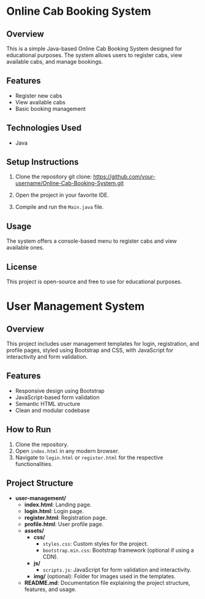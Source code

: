 # Online Cab Booking System

## Overview
This is a simple Java-based Online Cab Booking System designed for educational purposes. The system allows users to register cabs, view available cabs, and manage bookings.

## Features
- Register new cabs
- View available cabs
- Basic booking management

## Technologies Used
- Java

## Setup Instructions

1. Clone the repository
   git clone: https://github.com/your-username/Online-Cab-Booking-System.git

2. Open the project in your favorite IDE.

3. Compile and run the `Main.java` file.

## Usage
The system offers a console-based menu to register cabs and view available ones.

## License
This project is open-source and free to use for educational purposes.

# User Management System

## Overview
This project includes user management templates for login, registration, and profile pages, styled using Bootstrap and CSS, with JavaScript for interactivity and form validation.

## Features
- Responsive design using Bootstrap
- JavaScript-based form validation
- Semantic HTML structure
- Clean and modular codebase

## How to Run
1. Clone the repository.
2. Open `index.html` in any modern browser.
3. Navigate to `login.html` or `register.html` for the respective functionalities.

## Project Structure

- **user-management/**
  - **index.html**: Landing page.
  - **login.html**: Login page.
  - **register.html**: Registration page.
  - **profile.html**: User profile page.
  - **assets/**
    - **css/**
      - `styles.css`: Custom styles for the project.
      - `bootstrap.min.css`: Bootstrap framework (optional if using a CDN).
    - **js/**
      - `scripts.js`: JavaScript for form validation and interactivity.
    - **img/** (optional): Folder for images used in the templates.
  - **README.md**: Documentation file explaining the project structure, features, and usage.
